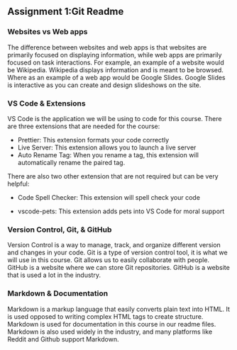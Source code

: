 ## Assignment 1:Git Readme

### Websites vs Web apps

The difference between websites and web apps is that websites are primarily focused on displaying information, while web apps are primarily focused on task interactions. For example, an example of a website would be Wikipedia. Wikipedia displays information and is meant to be browsed. Where as an example of a web app would be Google Slides. Google Slides is interactive as you can create and design slideshows on the site.

### VS Code & Extensions

VS Code is the application we will be using to code for this course. There are three extensions that are needed for the course:

- Prettier: This extension formats your code correctly
- Live Server: This extension allows you to launch a live server
- Auto Rename Tag: When you rename a tag, this extension will automatically rename the paired tag.

There are also two other extension that are not required but can be very helpful:

- Code Spell Checker: This extension will spell check your code

- vscode-pets: This extension adds pets into VS Code for moral support

### Version Control, Git, & GitHub

Version Control is a way to manage, track, and organize different version and changes in your code. Git is a type of version control tool, it is what we will use in this course. Git allows us to easily collaborate with people. GitHub is a website where we can store Git repositories. GitHub is a website that is used a lot in the industry.

### Markdown & Documentation

Markdown is a markup language that easily converts plain text into HTML. It is used opposed to writing complex HTML tags to create structure. Markdown is used for documentation in this course in our readme files. Markdown is also used widely in the industry, and many platforms like Reddit and Github support Markdown.
